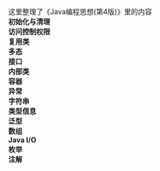 这里整理了《Java编程思想(第4版)》里的内容<br/>
**初始化与清理<br/>**
**访问控制权限<br/>**
**复用类<br/>**
**多态<br/>**
**接口<br/>**
**内部类<br/>**
**容器<br/>**
**异常<br/>**
**字符串<br/>**
**类型信息<br/>**
**泛型<br/>**
**数组<br/>**
**Java I/O<br/>**
**枚举<br/>**
**注解<br/>**